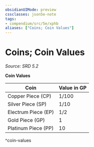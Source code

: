 ```yaml
---
obsidianUIMode: preview
cssclasses: json5e-note
tags:
- compendium/src/5e/xphb
aliases: ["Coins; Coin Values"]
---
```

# Coins; Coin Values
*Source: SRD 5.2* 

**Coin Values**

| Coin | Value in GP |
|------|-------------|
| Copper Piece (CP) | 1/100 |
| Silver Piece (SP) | 1/10 |
| Electrum Piece (EP) | 1/2 |
| Gold Piece (GP) | 1 |
| Platinum Piece (PP) | 10 |
^coin-values